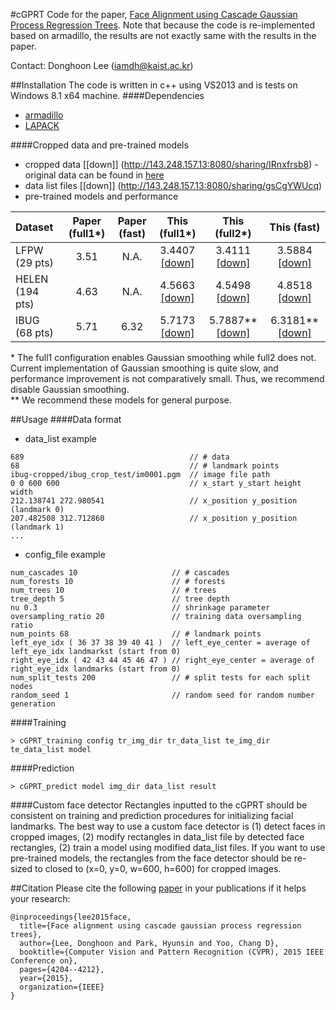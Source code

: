 #cGPRT
Code for the paper, [Face Alignment using Cascade Gaussian Process Regression Trees](http://slsp.kaist.ac.kr/paperdata/Face_Alignment_Using.pdf). 
Note that because the code is re-implemented based on armadillo, the results are not exactly same with the results in the paper.

Contact: Donghoon Lee (iamdh@kaist.ac.kr) 

##Installation
The code is written in c++ using VS2013 and is tests on Windows 8.1 x64 machine.
####Dependencies
- [armadillo](http://arma.sourceforge.net/)
- [LAPACK](http://www.netlib.org/lapack/)

####Cropped data and pre-trained models
- cropped data [[down]] (http://143.248.157.13:8080/sharing/IRnxfrsb8) - original data can be found in [here](http://ibug.doc.ic.ac.uk/resources/300-W/)
- data list files [[down]] (http://143.248.157.13:8080/sharing/gsCgYWUcq)
- pre-trained models and performance

| Dataset         | Paper (full1*)  | Paper (fast)  | This (full1*)  | This (full2*)  | This (fast) |
| :---            | :---:           | :---:         | :---:         |  :---:        |  :---:      | 
| LFPW (29 pts)   | 3.51            | N.A.          | 3.4407 [[down]](http://143.248.157.13:8080/sharing/vnMpwfM3X) | 3.4111 [[down]](http://143.248.157.13:8080/sharing/fFWIHLSHN) | 3.5884 [[down]](http://143.248.157.13:8080/sharing/9OGXZAdvx) |
| HELEN (194 pts) | 4.63            | N.A.          | 4.5663 [[down]](http://143.248.157.13:8080/sharing/zTk7IGmF3) | 4.5498 [[down]](http://143.248.157.13:8080/sharing/Te7Lhfb8s) | 4.8518 [[down]](http://143.248.157.13:8080/sharing/9mUzozIp9) |
| IBUG (68 pts)   | 5.71            | 6.32          | 5.7173 [[down]](http://143.248.157.13:8080/sharing/HWSlbzpED) | 5.7887** [[down]](http://143.248.157.13:8080/sharing/FEzFBql11) | 6.3181** [[down]](http://143.248.157.13:8080/sharing/mXfem3ria)|

\* The full1 configuration enables Gaussian smoothing while full2 does not. Current implementation of Gaussian smoothing is quite slow, and performance improvement is not comparatively small. Thus, we recommend disable Gaussian smoothing. <br>
\** We recommend these models for general purpose.

##Usage
####Data format
- data_list example
```
689                                     // # data
68                                      // # landmark points
ibug-cropped/ibug_crop_test/im0001.pgm  // image file path
0 0 600 600                             // x_start y_start height width
212.138741 272.980541                   // x_position y_position (landmark 0)
207.482508 312.712860                   // x_position y_position (landmark 1)
...
```
- config_file example
```
num_cascades 10                     // # cascades
num_forests 10                      // # forests
num_trees 10                        // # trees
tree_depth 5                        // tree depth
nu 0.3                              // shrinkage parameter
oversampling_ratio 20               // training data oversampling ratio
num_points 68                       // # landmark points
left_eye_idx ( 36 37 38 39 40 41 )  // left_eye_center = average of left_eye_idx landmarkst (start from 0)
right_eye_idx ( 42 43 44 45 46 47 ) // right_eye_center = average of right_eye_idx landmarks (start from 0)
num_split_tests 200                 // # split tests for each split nodes
random_seed 1                       // random seed for random number generation
```
####Training
```
> cGPRT_training config tr_img_dir tr_data_list te_img_dir te_data_list model
```
####Prediction
```
> cGPRT_predict model img_dir data_list result
```

####Custom face detector
Rectangles inputted to the cGPRT should be consistent on training and prediction procedures for initializing facial landmarks. The best way to use a custom face detector is (1) detect faces in cropped images, (2) modify rectangles in data_list file by detected face rectangles, (2) train a model using modified data_list files. If you want to use pre-trained models, the rectangles from the face detector should be re-sized to closed to (x=0, y=0, w=600, h=600) for cropped images.

##Citation
Please cite the following [paper](http://slsp.kaist.ac.kr/paperdata/Face_Alignment_Using.pdf) in your publications if it helps your research:
```
@inproceedings{lee2015face,
  title={Face alignment using cascade gaussian process regression trees},
  author={Lee, Donghoon and Park, Hyunsin and Yoo, Chang D},
  booktitle={Computer Vision and Pattern Recognition (CVPR), 2015 IEEE Conference on},
  pages={4204--4212},
  year={2015},
  organization={IEEE}
}
```


